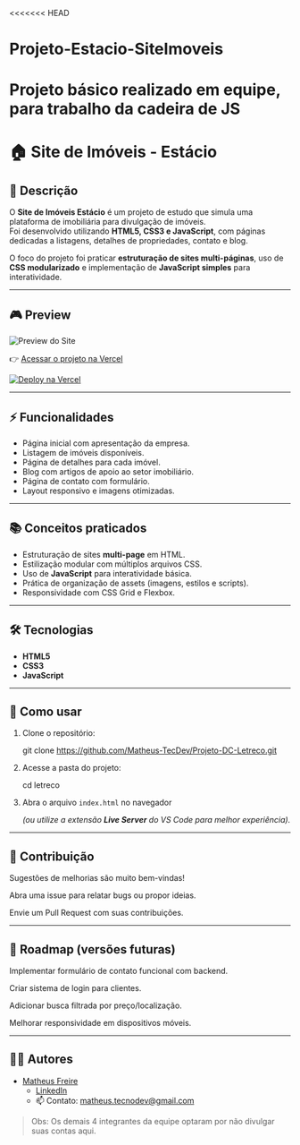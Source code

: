 <<<<<<< HEAD
# Projeto-Estacio-SiteImoveis
Projeto básico realizado em equipe, para trabalho da cadeira de JS
=======
# 🏠 Site de Imóveis - Estácio

## 📖 Descrição

O **Site de Imóveis Estácio** é um projeto de estudo que simula uma plataforma de imobiliária para divulgação de imóveis.  
Foi desenvolvido utilizando **HTML5, CSS3 e JavaScript**, com páginas dedicadas a listagens, detalhes de propriedades, contato e blog.  

O foco do projeto foi praticar **estruturação de sites multi-páginas**, uso de **CSS modularizado** e implementação de **JavaScript simples** para interatividade.  

---

## 🎮 Preview  

![Preview do Site](./Trabalho%20Html%20Vendas%20De%20Imovéis/imagens/preview.png)

👉 [Acessar o projeto na Vercel](https://projeto-estacio-site-imoveis.vercel.app/)

[![Deploy na Vercel](https://vercel.com/button)](https://projeto-estacio-site-imoveis.vercel.app/)

---

## ⚡ Funcionalidades

- Página inicial com apresentação da empresa.  
- Listagem de imóveis disponíveis.  
- Página de detalhes para cada imóvel.  
- Blog com artigos de apoio ao setor imobiliário.  
- Página de contato com formulário.  
- Layout responsivo e imagens otimizadas.  

---

## 📚 Conceitos praticados

- Estruturação de sites **multi-page** em HTML.  
- Estilização modular com múltiplos arquivos CSS.  
- Uso de **JavaScript** para interatividade básica.  
- Prática de organização de assets (imagens, estilos e scripts).  
- Responsividade com CSS Grid e Flexbox.  

---

## 🛠️ Tecnologias

- **HTML5**  
- **CSS3**  
- **JavaScript** 

---


## 🚀 Como usar

1. Clone o repositório:

    git clone https://github.com/Matheus-TecDev/Projeto-DC-Letreco.git

    
2. Acesse a pasta do projeto:
    
    cd letreco

    
3. Abra o arquivo `index.html` no navegador
    
    *(ou utilize a extensão **Live Server** do VS Code para melhor experiência).*
    

---

## 🤝 Contribuição
Sugestões de melhorias são muito bem-vindas!

Abra uma issue para relatar bugs ou propor ideias.

Envie um Pull Request com suas contribuições.

---

## 📌 Roadmap (versões futuras)
Implementar formulário de contato funcional com backend.

Criar sistema de login para clientes.

Adicionar busca filtrada por preço/localização.

Melhorar responsividade em dispositivos móveis.

---

## 👨‍💻 Autores

- [Matheus Freire](https://github.com/Matheus-TecDev)  
  - [LinkedIn](https://www.linkedin.com/in/matheus-freire-martins-da-costa-318622376/)  
  - 📫 Contato: matheus.tecnodev@gmail.com  

> Obs: Os demais 4 integrantes da equipe optaram por não divulgar suas contas aqui.

